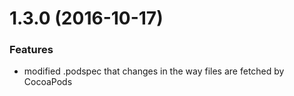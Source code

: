 <a name="1.3.0"></a>

# 1.3.0 (2016-10-17)

### Features

* modified .podspec that changes in the way files are fetched by CocoaPods
